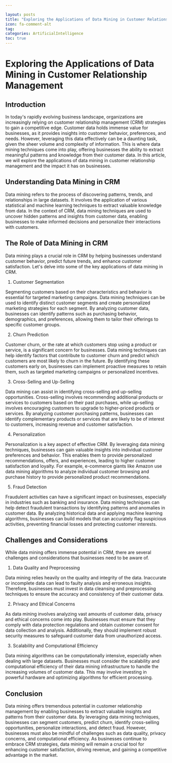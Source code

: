 ```yaml
---

layout: posts
title: "Exploring the Applications of Data Mining in Customer Relationship Management"
icon: fa-comment-alt
tag:      
categories: ArtificialIntelligence
toc: true
---
```




# Exploring the Applications of Data Mining in Customer Relationship Management

## Introduction

In today's rapidly evolving business landscape, organizations are increasingly relying on customer relationship management (CRM) strategies to gain a competitive edge. Customer data holds immense value for businesses, as it provides insights into customer behavior, preferences, and needs. However, leveraging this data effectively can be a daunting task, given the sheer volume and complexity of information. This is where data mining techniques come into play, offering businesses the ability to extract meaningful patterns and knowledge from their customer data. In this article, we will explore the applications of data mining in customer relationship management and the impact it has on businesses.

## Understanding Data Mining in CRM

Data mining refers to the process of discovering patterns, trends, and relationships in large datasets. It involves the application of various statistical and machine learning techniques to extract valuable knowledge from data. In the context of CRM, data mining techniques are used to uncover hidden patterns and insights from customer data, enabling businesses to make informed decisions and personalize their interactions with customers.

## The Role of Data Mining in CRM

Data mining plays a crucial role in CRM by helping businesses understand customer behavior, predict future trends, and enhance customer satisfaction. Let's delve into some of the key applications of data mining in CRM.

1. Customer Segmentation

Segmenting customers based on their characteristics and behavior is essential for targeted marketing campaigns. Data mining techniques can be used to identify distinct customer segments and create personalized marketing strategies for each segment. By analyzing customer data, businesses can identify patterns such as purchasing behavior, demographics, and preferences, allowing them to tailor their offerings to specific customer groups.

2. Churn Prediction

Customer churn, or the rate at which customers stop using a product or service, is a significant concern for businesses. Data mining techniques can help identify factors that contribute to customer churn and predict which customers are most likely to churn in the future. By identifying these customers early on, businesses can implement proactive measures to retain them, such as targeted marketing campaigns or personalized incentives.

3. Cross-Selling and Up-Selling

Data mining can assist in identifying cross-selling and up-selling opportunities. Cross-selling involves recommending additional products or services to customers based on their past purchases, while up-selling involves encouraging customers to upgrade to higher-priced products or services. By analyzing customer purchasing patterns, businesses can identify complementary products or services that are likely to be of interest to customers, increasing revenue and customer satisfaction.

4. Personalization

Personalization is a key aspect of effective CRM. By leveraging data mining techniques, businesses can gain valuable insights into individual customer preferences and behavior. This enables them to provide personalized recommendations, offers, and experiences, leading to higher customer satisfaction and loyalty. For example, e-commerce giants like Amazon use data mining algorithms to analyze individual customer browsing and purchase history to provide personalized product recommendations.

5. Fraud Detection

Fraudulent activities can have a significant impact on businesses, especially in industries such as banking and insurance. Data mining techniques can help detect fraudulent transactions by identifying patterns and anomalies in customer data. By analyzing historical data and applying machine learning algorithms, businesses can build models that can accurately flag suspicious activities, preventing financial losses and protecting customer interests.

## Challenges and Considerations

While data mining offers immense potential in CRM, there are several challenges and considerations that businesses need to be aware of.

1. Data Quality and Preprocessing

Data mining relies heavily on the quality and integrity of the data. Inaccurate or incomplete data can lead to faulty analysis and erroneous insights. Therefore, businesses must invest in data cleansing and preprocessing techniques to ensure the accuracy and consistency of their customer data.

2. Privacy and Ethical Concerns

As data mining involves analyzing vast amounts of customer data, privacy and ethical concerns come into play. Businesses must ensure that they comply with data protection regulations and obtain customer consent for data collection and analysis. Additionally, they should implement robust security measures to safeguard customer data from unauthorized access.

3. Scalability and Computational Efficiency

Data mining algorithms can be computationally intensive, especially when dealing with large datasets. Businesses must consider the scalability and computational efficiency of their data mining infrastructure to handle the increasing volumes of customer data. This may involve investing in powerful hardware and optimizing algorithms for efficient processing.

## Conclusion

Data mining offers tremendous potential in customer relationship management by enabling businesses to extract valuable insights and patterns from their customer data. By leveraging data mining techniques, businesses can segment customers, predict churn, identify cross-selling opportunities, personalize interactions, and detect fraud. However, businesses must also be mindful of challenges such as data quality, privacy concerns, and computational efficiency. As businesses continue to embrace CRM strategies, data mining will remain a crucial tool for enhancing customer satisfaction, driving revenue, and gaining a competitive advantage in the market.